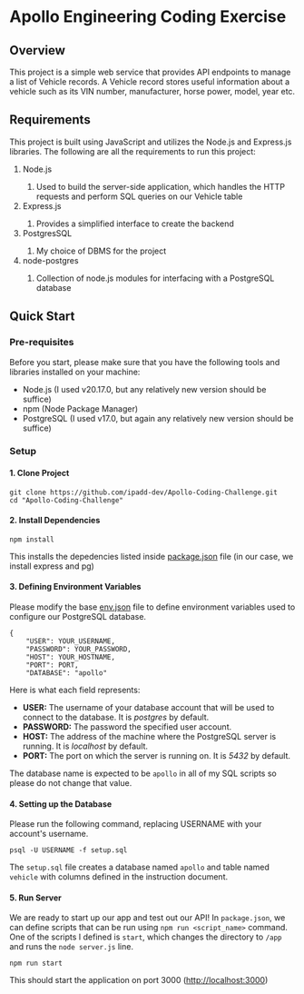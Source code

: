 # Apollo Engineering Coding Exercise

## Overview
This project is a simple web service that provides API endpoints to manage a list of Vehicle records. A Vehicle record stores useful information about a vehicle such as its VIN number, manufacturer, horse power, model, year etc.

## Requirements
This project is built using JavaScript and utilizes the Node.js and Express.js libraries. The following are all the requirements to run this project:
<ol>
    <li>Node.js</li>
        <ol>
            <li>Used to build the server-side application, which handles the HTTP requests and perform SQL queries on our Vehicle table</li>
        </ol>
    <li>Express.js</li>
        <ol>
            <li>Provides a simplified interface to create the backend</li>
        </ol>
    <li>PostgresSQL</li>
        <ol>
            <li>My choice of DBMS for the project</li>
        </ol>
    <li>node-postgres</li>
        <ol>
            <li>Collection of node.js modules for interfacing with a PostgreSQL database</li>
        </ol>
</ol>


## Quick Start
### Pre-requisites
Before you start, please make sure that you have the following tools and libraries installed on your machine:
<ul>
    <li>Node.js (I used v20.17.0, but any relatively new version should be suffice)</li>
    <li>npm (Node Package Manager)</li>
    <li>PostgreSQL (I used v17.0, but again any relatively new version should be suffice)</li>
</ul>

### Setup
#### 1. Clone Project
```
git clone https://github.com/ipadd-dev/Apollo-Coding-Challenge.git
cd "Apollo-Coding-Challenge"
```

#### 2. Install Dependencies
```
npm install
```
This installs the depedencies listed inside [package.json](./package.json) file (in our case, we install express and pg)

#### 3. Defining Environment Variables
Please modify the base [env.json](./env.json) file to define environment variables used to configure our PostgreSQL database. 
```
{
    "USER": YOUR_USERNAME,
    "PASSWORD": YOUR_PASSWORD,
    "HOST": YOUR_HOSTNAME,
    "PORT": PORT,
    "DATABASE": "apollo"
```

Here is what each field represents:
<ul>
  <li><strong>USER:</strong> The username of your database account that will be used to connect to the database. It is <em>postgres</em> by default.</li>
  <li><strong>PASSWORD:</strong> The password the specified user account.</li>
  <li><strong>HOST:</strong> The address of the machine where the PostgreSQL server is running. It is <em>localhost</em> by default.</li>
  <li><strong>PORT:</strong> The port on which the server is running on. It is <em>5432</em> by default.</li>
</ul>

The database name is expected to be ``apollo`` in all of my SQL scripts so please do not change that value.

#### 4. Setting up the Database
Please run the following command, replacing USERNAME with your account's username.
```
psql -U USERNAME -f setup.sql
```
The ``setup.sql`` file creates a database named ``apollo`` and table named ``vehicle`` with columns defined in the instruction document.

#### 5. Run Server
We are ready to start up our app and test out our API! In ``package.json``, we can define scripts that can be run using ``npm run <script_name>`` command. One of the scripts I defined is ``start``, which changes the directory to ``/app`` and runs the ``node server.js`` line.
```
npm run start
```

This should start the application on port 3000 ([http://localhost:3000](http://localhost:3000))
